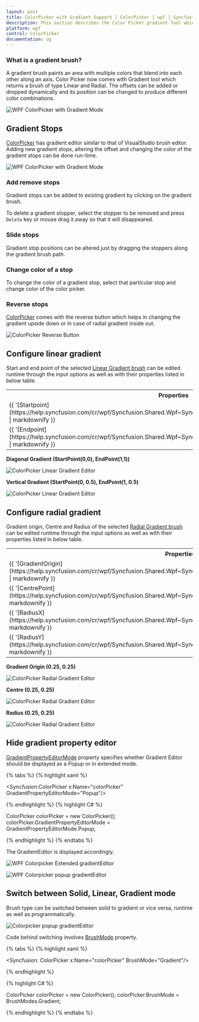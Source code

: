 ```yaml
---
layout: post
title: ColorPicker with Gradient Support | ColorPicker | wpf | Syncfusion
description: This section describes the Color Picker gradient Tool which returns a Solid, Linear or Radial brush. 
platform: wpf
control: ColorPicker
documentation: ug
---
```


### What is a gradient brush? 

A gradient brush paints an area with multiple colors that blend into each other along an axis. Color Picker now comes with Gradient tool which returns a brush of type Linear and Radial. The offsets can be added or dropped dynamically and its position can be changed to produce different color combinations.

![WPF ColorPicker with Gradient Mode](ColorPicker-with-Gradient-Support_images/ColorPicker_Gradient_Mode.png)

## Gradient Stops

[ColorPicker](https://help.syncfusion.com/cr/wpf/Syncfusion.Shared.Wpf~Syncfusion.Windows.Shared.ColorPicker.html) has gradient editor similar to that of VisualStudio brush editor. Adding new gradient stops, altering the offset and changing the color of the gradient stops can be done run-time.

![WPF ColorPicker with Gradient Mode](ColorPicker-with-Gradient-Support_images/ColorPicker_Stopper_editing.gif)

### Add remove stops

Gradient stops can be added to existing gradient by clicking on the gradient brush. 

To delete a gradient stopper, select the stopper to be removed and press `Delete` key or mouse drag it away so that it will disappeared.

### Slide stops

Gradient stop positions can be altered just by dragging the stoppers along the gradient brush path.

### Change color of a stop

To change the color of a gradient stop, select that particular stop and change color of the color picker.

### Reverse stops

[ColorPicker](https://help.syncfusion.com/cr/wpf/Syncfusion.Shared.Wpf~Syncfusion.Windows.Shared.ColorPicker.html) comes with the reverse button which helps in changing the gradient upside down or in case of radial gradient inside out. 

![ColorPicker Reverse Button](ColorPicker-with-Gradient-Support_images/ColorPicker_Reverse_Button.png)

## Configure linear gradient

Start and end point of the selected [Linear Gradient brush](https://docs.microsoft.com/en-us/dotnet/api/system.windows.media.lineargradientbrush?view=netframework-4.8) can be edited runtime through the input options as well as with their properties listed in below table.

<table>
<tr>
<th>
Properties</th><th>
Description</th></tr>
<tr>
<td>
{{ '[Startpoint](https://help.syncfusion.com/cr/wpf/Syncfusion.Shared.Wpf~Syncfusion.Windows.Shared.ColorEdit~Startpoint.html)' | markdownify }}</td><td>
Indicates the Start point of LinearGradientBrush.</td></tr>
<tr>
<td>
{{ '[Endpoint](https://help.syncfusion.com/cr/wpf/Syncfusion.Shared.Wpf~Syncfusion.Windows.Shared.ColorEdit~Endpoint.html)' | markdownify }}</td><td>
Indicates the End point of LinearGradientBrush.</td></tr>
</table>

**Diagonal Gradient (StartPoint(0,0), EndPoint(1,1))**

![ColorPicker Linear Gradient Editor](ColorPicker-with-Gradient-Support_images/LinearGradient_Example_1.png)

**Vertical Gradient (StartPoint(0, 0.5), EndPoint(1, 0.5)**

![ColorPicker Linear Gradient Editor](ColorPicker-with-Gradient-Support_images/LinearGradient_Example_2.png)

## Configure radial gradient

Gradient origin, Centre and Radius of the selected [Radial Gradient brush](https://docs.microsoft.com/en-us/dotnet/api/system.windows.media.radialgradientbrush?view=netframework-4.8) can be edited runtime through the input options as well as with their properties listed in below table.

<table>
<tr>
<th>
Properties</th><th>
Description</th></tr>
<tr>
<td>
{{ '[GradientOrigin](https://help.syncfusion.com/cr/wpf/Syncfusion.Shared.Wpf~Syncfusion.Windows.Shared.ColorEdit~GradientOrigin.html)' | markdownify }}</td><td>
Indicates the gradient origin of RadialGradientBrush.</td></tr>
<tr>
<td>
{{ '[CentrePoint](https://help.syncfusion.com/cr/wpf/Syncfusion.Shared.Wpf~Syncfusion.Windows.Shared.ColorEdit~CentrePoint.html)' | markdownify }}</td><td>
Indicates the centre point of RadialGradientBrush.</td></tr>
<tr>
<td>
{{ '[RadiusX](https://help.syncfusion.com/cr/wpf/Syncfusion.Shared.Wpf~Syncfusion.Windows.Shared.ColorEdit~RadiusX.html)' | markdownify }}</td><td>
Indicates the X value in Radius of RadialGradientBrush.</td></tr>
<tr>
<td>
{{ '[RadiusY](https://help.syncfusion.com/cr/wpf/Syncfusion.Shared.Wpf~Syncfusion.Windows.Shared.ColorEdit~RadiusY.html)' | markdownify }}</td><td>
Indicates the Y value in Radius of RadialGradientBrush.</td></tr>
</table>

**Gradient Origin (0.25, 0.25)**

![ColorPicker Radial Gradient Editor](ColorPicker-with-Gradient-Support_images/RadialGradient_Origin.png)

**Centre (0.25, 0.25)**

![ColorPicker Radial Gradient Editor](ColorPicker-with-Gradient-Support_images/RadialGradient_Centre.png)

**Radius (0.25, 0.25)**

![ColorPicker Radial Gradient Editor](ColorPicker-with-Gradient-Support_images/RadialGradient_Radius.png)

## Hide gradient property editor

[GradientPropertyEditorMode](https://help.syncfusion.com/cr/wpf/Syncfusion.Shared.Wpf~Syncfusion.Windows.Shared.ColorPicker~GradientPropertyEditorMode.html) property specifies whether Gradient Editor should be displayed as a Popup or in extended mode.

{% tabs %}
{% highlight xaml %}

<Syncfusion:ColorPicker x:Name="colorPicker" GradientPropertyEditorMode="Popup"/>

{% endhighlight %}
{% highlight C# %}

ColorPicker colorPicker = new ColorPicker();
colorPicker.GradientPropertyEditorMode =  GradientPropertyEditorMode.Popup;

{% endhighlight %}
{% endtabs %}

The GradientEditor is displayed accordingly.

![WPF Colorpicker Extended gradientEditor](ColorPicker-with-Gradient-Support_images/Colorpicker_Extended_gradientEditor.png)

![WPF Colorpicker popup gradientEditor](ColorPicker-with-Gradient-Support_images/Colorpicker_Popup_gradientEditor.png)

## Switch between Solid, Linear, Gradient mode

Brush type can be switched between solid to gradient or vice versa, runtime as well as programmatically. 

![Colorpicker popup gradientEditor](ColorPicker-with-Gradient-Support_images/ColorPicker_Switch_brushes.gif)

Code behind switching involves [BrushMode](https://help.syncfusion.com/cr/wpf/Syncfusion.Shared.Wpf~Syncfusion.Windows.Shared.ColorPicker~BrushMode.html) property.

{% tabs %}
{% highlight xaml %}

<Syncfusion: ColorPicker x:Name="colorPicker" BrushMode="Gradient"/>

{% endhighlight %}

{% highlight C# %}

ColorPicker colorPicker = new ColorPicker();
colorPicker.BrushMode = BrushModes.Gradient;

{% endhighlight %}
{% endtabs %}